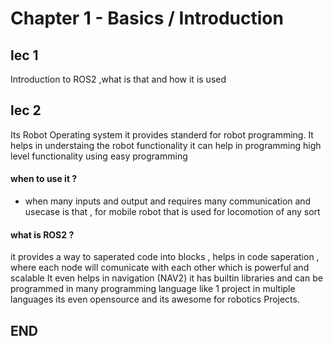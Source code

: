 # Chapter 1 - Basics / Introduction 
## lec 1
 <P> Introduction to ROS2 ,what is that and how it is used 

## lec 2 
<P> Its Robot Operating system it provides standerd for robot programming. It helps in
understaing the robot functionality
it can help in programming high level functionality using easy programming

#### when to use it ?
- when many inputs and output and requires many communication and usecase is that , for mobile
robot that is used for locomotion of any sort

#### what is ROS2 ?
it provides a way to saperated code into blocks , helps in code saperation , where each node will comunicate with each other which is powerful and scalable 
It even helps in navigation (NAV2)
it has builtin libraries and can be programmed in many programming language like 1 project in multiple languages 
its even opensource and its awesome for robotics Projects.

## END
 


